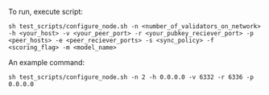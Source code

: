 To run, execute script:

```
sh test_scripts/configure_node.sh -n <number_of_validators_on_network> -h <your_host> -v <your_peer_port> -r <your_pubkey_reciever_port> -p <peer_hosts> -e <peer_reciever_ports> -s <sync_policy> -f <scoring_flag> -m <model_name>
```

An example command:

```
sh test_scripts/configure_node.sh -n 2 -h 0.0.0.0 -v 6332 -r 6336 -p 0.0.0.0  
```